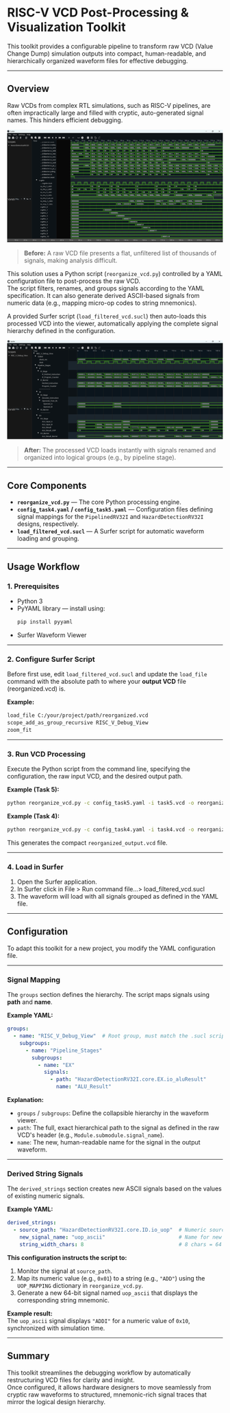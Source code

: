 # RISC-V VCD Post-Processing & Visualization Toolkit

This toolkit provides a configurable pipeline to transform raw VCD (Value Change Dump) simulation outputs into compact, human-readable, and hierarchically organized waveform files for effective debugging.

---

## Overview

Raw VCDs from complex RTL simulations, such as RISC-V pipelines, are often impractically large and filled with cryptic, auto-generated signal names. This hinders efficient debugging.

![Screenshot of the animation](visualization.png)

> **Before:** A raw VCD file presents a flat, unfiltered list of thousands of signals, making analysis difficult.

This solution uses a Python script (`reorganize_vcd.py`) controlled by a YAML configuration file to post-process the raw VCD.  
The script filters, renames, and groups signals according to the YAML specification. It can also generate derived ASCII-based signals from numeric data (e.g., mapping micro-op codes to string mnemonics).

A provided Surfer script (`load_filtered_vcd.sucl`) then auto-loads this processed VCD into the viewer, automatically applying the complete signal hierarchy defined in the configuration.

![Screenshot of the animation](visualization2.png)
> **After:** The processed VCD loads instantly with signals renamed and organized into logical groups (e.g., by pipeline stage).

---

## Core Components

- **`reorganize_vcd.py`** — The core Python processing engine.  
- **`config_task4.yaml` / `config_task5.yaml`** — Configuration files defining signal mappings for the `PipelinedRV32I` and `HazardDetectionRV32I` designs, respectively.  
- **`load_filtered_vcd.sucl`** — A Surfer script for automatic waveform loading and grouping.

---

## Usage Workflow

### 1. Prerequisites

- Python 3  
- PyYAML library — install using:
  ```bash
  pip install pyyaml
  ```
- Surfer Waveform Viewer

---

### 2. Configure Surfer Script

Before first use, edit `load_filtered_vcd.sucl` and update the `load_file` command with the absolute path to where your **output VCD** file (reorganized.vcd) is.

**Example:**
```bash
load_file C:/your/project/path/reorganized.vcd
scope_add_as_group_recursive RISC_V_Debug_View
zoom_fit
```

---

### 3. Run VCD Processing

Execute the Python script from the command line, specifying the configuration, the raw input VCD, and the desired output path.

**Example (Task 5):**
```bash
python reorganize_vcd.py -c config_task5.yaml -i task5.vcd -o reorganized_output.vcd
```

**Example (Task 4):**
```bash
python reorganize_vcd.py -c config_task4.yaml -i task4.vcd -o reorganized_output.vcd
```

This generates the compact `reorganized_output.vcd` file.

---

### 4. Load in Surfer

1. Open the Surfer application.  
2. In Surfer click in File > Run command file...> load_filtered_vcd.sucl
3. The waveform will load with all signals grouped as defined in the YAML file.

---

## Configuration

To adapt this toolkit for a new project, you modify the YAML configuration file.

---

### Signal Mapping

The `groups` section defines the hierarchy. The script maps signals using **path** and **name**.

**Example YAML:**
```yaml
groups:
  - name: "RISC_V_Debug_View"  # Root group, must match the .sucl script
    subgroups:
      - name: "Pipeline_Stages"
        subgroups:
          - name: "EX"
            signals:
              - path: "HazardDetectionRV32I.core.EX.io_aluResult"
                name: "ALU_Result"
```

**Explanation:**
- `groups` / `subgroups`: Define the collapsible hierarchy in the waveform viewer.  
- `path`: The full, exact hierarchical path to the signal as defined in the raw VCD's header (e.g., `Module.submodule.signal_name`).  
- `name`: The new, human-readable name for the signal in the output waveform.

---

### Derived String Signals

The `derived_strings` section creates new ASCII signals based on the values of existing numeric signals.

**Example YAML:**
```yaml
derived_strings:
  - source_path: "HazardDetectionRV32I.core.ID.io_uop"  # Numeric source signal
    new_signal_name: "uop_ascii"                        # Name for new string signal
    string_width_chars: 8                               # 8 chars = 64 bits
```

**This configuration instructs the script to:**
1. Monitor the signal at `source_path`.  
2. Map its numeric value (e.g., `0x01`) to a string (e.g., `"ADD"`) using the `UOP_MAPPING` dictionary in `reorganize_vcd.py`.  
3. Generate a new 64-bit signal named `uop_ascii` that displays the corresponding string mnemonic.

**Example result:**  
The `uop_ascii` signal displays `"ADDI"` for a numeric value of `0x10`, synchronized with simulation time.

---

## Summary

This toolkit streamlines the debugging workflow by automatically restructuring VCD files for clarity and insight.  
Once configured, it allows hardware designers to move seamlessly from cryptic raw waveforms to structured, mnemonic-rich signal traces that mirror the logical design hierarchy.
